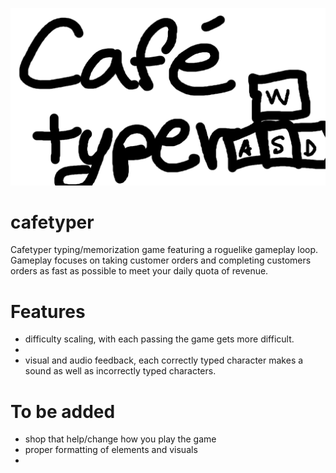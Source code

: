 [![](https://github.com/aguilcua/cafetyper/blob/9d8c5cb30600b2fb56c2c524cb7acdb4fa7c7ac9/src/images/cafetypetitle.png)](https://aguilcua.github.io/cafetyper/)
# cafetyper

Cafetyper typing/memorization game featuring a roguelike gameplay loop. Gameplay focuses on taking customer orders and completing customers orders as fast as possible to meet your daily quota of revenue.

# Features
- difficulty scaling, with each passing the game gets more difficult.
- 
- visual and audio feedback, each correctly typed character makes a sound as well as incorrectly typed characters.


# To be added
- shop that help/change how you play the game
- proper formatting of elements and visuals
- 

